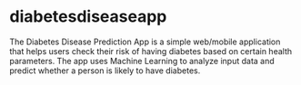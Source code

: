 # diabetesdiseaseapp
The Diabetes Disease Prediction App is a simple web/mobile application that helps users check their risk of having diabetes based on certain health parameters. The app uses Machine Learning to analyze input data and predict whether a person is likely to have diabetes.
